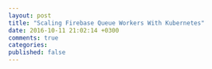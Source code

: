 ```yaml
---
layout: post
title: "Scaling Firebase Queue Workers With Kubernetes"
date: 2016-10-11 21:02:14 +0300
comments: true
categories: 
published: false
---
```

